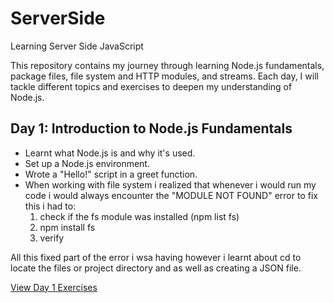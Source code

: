 # ServerSide
 Learning Server Side JavaScript

This repository contains my journey through learning Node.js fundamentals, package files, file system and HTTP modules, and streams. Each day, I will tackle different topics and exercises to deepen my understanding of Node.js.

## Day 1: Introduction to Node.js Fundamentals
- Learnt what Node.js is and why it's used.
- Set up a Node.js environment.
- Wrote a "Hello!" script in a greet function.
- When working with file system i realized that whenever i would run my code i would always encounter the "MODULE NOT FOUND" error to fix this i had to: 
    1. check if the fs module was installed (npm list fs)
    2. npm install fs
    3. verify

All this fixed part of the error i wsa having however i learnt about cd to locate the files or project directory and as well as creating a JSON file.
    


[View Day 1 Exercises](./Day1)



